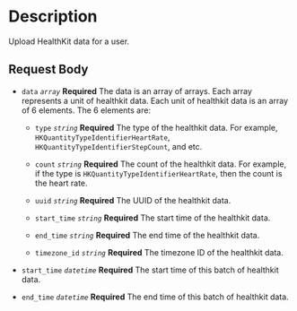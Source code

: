 # Description

Upload HealthKit data for a user.

## Request Body

- `data` _`array`_ **Required**
  The data is an array of arrays. Each array represents a unit of healthkit data. Each unit of healthkit data is an array of 6 elements. The 6 elements are:
  
  - `type` _`string`_ **Required**
    The type of the healthkit data. For example, `HKQuantityTypeIdentifierHeartRate`, `HKQuantityTypeIdentifierStepCount`, and etc.
  
  - `count` _`string`_ **Required**
    The count of the healthkit data. For example, if the type is `HKQuantityTypeIdentifierHeartRate`, then the count is the heart rate.
  
  - `uuid` _`string`_ **Required**
    The UUID of the healthkit data.
  
  - `start_time` _`string`_ **Required**
    The start time of the healthkit data.
  
  - `end_time` _`string`_ **Required**
    The end time of the healthkit data.
  
  - `timezone_id` _`string`_ **Required**
    The timezone ID of the healthkit data.

- `start_time` _`datetime`_ **Required**
  The start time of this batch of healthkit data.

- `end_time` _`datetime`_ **Required**
  The end time of this batch of healthkit data.
